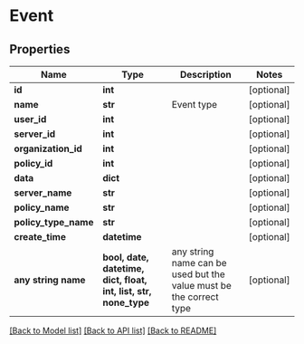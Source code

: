 # Event


## Properties
Name | Type | Description | Notes
------------ | ------------- | ------------- | -------------
**id** | **int** |  | [optional] 
**name** | **str** | Event type | [optional] 
**user_id** | **int** |  | [optional] 
**server_id** | **int** |  | [optional] 
**organization_id** | **int** |  | [optional] 
**policy_id** | **int** |  | [optional] 
**data** | **dict** |  | [optional] 
**server_name** | **str** |  | [optional] 
**policy_name** | **str** |  | [optional] 
**policy_type_name** | **str** |  | [optional] 
**create_time** | **datetime** |  | [optional] 
**any string name** | **bool, date, datetime, dict, float, int, list, str, none_type** | any string name can be used but the value must be the correct type | [optional]

[[Back to Model list]](../README.md#documentation-for-models) [[Back to API list]](../README.md#documentation-for-api-endpoints) [[Back to README]](../README.md)


